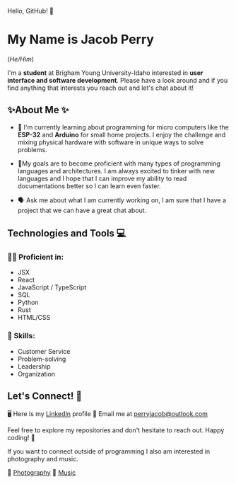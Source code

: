 Hello, GitHub! 👋
# My Name is Jacob Perry
(*He/Him*)

I'm a **student** at Brigham Young University-Idaho interested in **user interface and software development**. Please have a look around and if you find anything that interests you reach out and let's chat about it!

## ✨About Me ✨

- 🌱 I'm currently learning about programming for micro computers like the **ESP-32** and **Arduino** for small home projects. I enjoy the challenge and mixing physical hardware with software in unique ways to solve problems.

-  🏁My goals are to become proficient with many types of programming languages and architectures. I am always excited to tinker with new languages and I hope that I can improve my ability to read documentations better so I can learn even faster.

- 🗣️ Ask me about what I am currently working on, I am sure that I have a project that we can have a great chat about.

## Technologies and Tools 💻

### 🧑‍💻 Proficient in:
- JSX
- React
- JavaScript / TypeScript
- SQL
- Python
- Rust
- HTML/CSS

### 💪 Skills: 
- Customer Service
- Problem-solving
- Leadership
- Organization

## Let's Connect! 🙌

🖥️ Here is my [LinkedIn](https://www.linkedin.com/in/jacobrperry/) profile
📨 Email me at [perryjacob@outlook.com](perryjacob@outlook.com)
<!-- Here is my [Twitter](Your Twitter Profile Link) profile --->

Feel free to explore my repositories and don't hesitate to reach out. Happy coding! 🚀

If you want to connect outside of programming I also am interested in photography and music.

📸 [Photography](https://jekphotography.pixieset.com/) 
🎵 [Music](https://www.youtube.com/@SentinusMusic)
